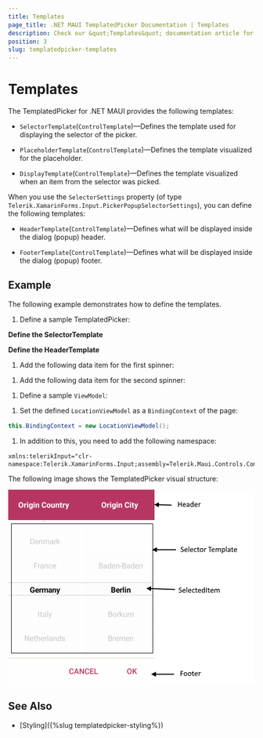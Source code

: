 ```yaml
---
title: Templates
page_title: .NET MAUI TemplatedPicker Documentation | Templates
description: Check our &quot;Templates&quot; documentation article for Telerik TemplatedPicker for .NET MAUI control.
position: 3
slug: templatedpicker-templates
---
```


# Templates

The TemplatedPicker for .NET MAUI provides the following templates:

* `SelectorTemplate`(`ControlTemplate`)&mdash;Defines the template used for displaying the selector of the picker.

* `PlaceholderTemplate`(`ControlTemplate`)&mdash;Defines the template visualized for the placeholder.  

* `DisplayTemplate`(`ControlTemplate`)&mdash;Defines the template visualized when an item from the selector was picked.

When you use the `SelectorSettings` property (of type `Telerik.XamarinForms.Input.PickerPopupSelectorSettings`), you can define the following templates:

* `HeaderTemplate`(`ControlTemplate`)&mdash;Defines what will be displayed inside the dialog (popup) header.

* `FooterTemplate`(`ControlTemplate`)&mdash;Defines what will be displayed inside the dialog (popup) footer.

## Example

The following example demonstrates how to define the templates.

1. Define a sample TemplatedPicker:

 <snippet id='templatedpicker-keyfeatures' />

**Define the SelectorTemplate**

 <snippet id='templatedpicker-keyfeatures-selectortemplate' />

**Define the HeaderTemplate**

 <snippet id='templatedpicker-keyfeatures-headertemplate' />

1. Add the following data item for the first spinner:

 <snippet id='templatedpicker-country-businessmodel' />

1. Add the following data item for the second spinner:

 <snippet id='templatedpicker-city-businessmodel' />

1. Define a sample `ViewModel`:

 <snippet id='templatedpicker-viewmodel' />

1. Set the defined `LocationViewModel` as a `BindingContext` of the page:

 ```C#
this.BindingContext = new LocationViewModel();
 ```

1. In addition to this, you need to add the following namespace:

 ```XAML
xmlns:telerikInput="clr-namespace:Telerik.XamarinForms.Input;assembly=Telerik.Maui.Controls.Compatibility"
 ```



The following image shows the TemplatedPicker visual structure:

![TemplatedPicker](images/templated_picker_visual_structure.png)

## See Also

- [Styling]({%slug templatedpicker-styling%})
